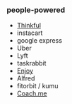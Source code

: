 ### people-powered

 - [Thinkful](https://www.thinkful.com/)
 - instacart
 - google express
 - Uber
 - Lyft
 - taskrabbit
 - [Enjoy](https://www.goenjoy.com/)
 - Alfred
 - fitorbit / kumu
 - [Coach.me](https://www.coach.me/)
 
